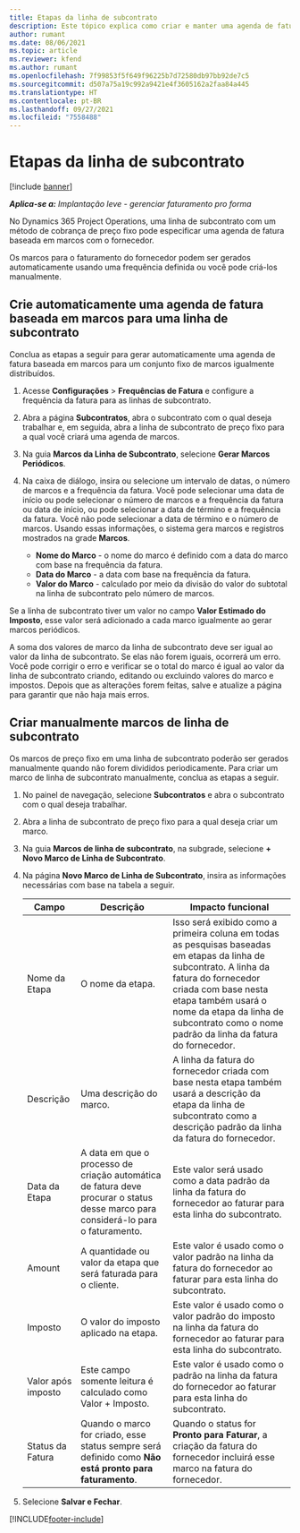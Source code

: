 ```yaml
---
title: Etapas da linha de subcontrato
description: Este tópico explica como criar e manter uma agenda de faturamento com base em marcos para um subcontrato com um fornecedor.
author: rumant
ms.date: 08/06/2021
ms.topic: article
ms.reviewer: kfend
ms.author: rumant
ms.openlocfilehash: 7f99853f5f649f96225b7d72580db97bb92de7c5
ms.sourcegitcommit: d507a75a19c992a9421e4f3605162a2faa84a445
ms.translationtype: HT
ms.contentlocale: pt-BR
ms.lasthandoff: 09/27/2021
ms.locfileid: "7558488"
---
```

# <a name="subcontract-line-milestones"></a>Etapas da linha de subcontrato

[!include [banner](../../includes/dataverse-preview.md)]

_**Aplica-se a:** Implantação leve - gerenciar faturamento pro forma_

No Dynamics 365 Project Operations, uma linha de subcontrato com um método de cobrança de preço fixo pode especificar uma agenda de fatura baseada em marcos com o fornecedor.

Os marcos para o faturamento do fornecedor podem ser gerados automaticamente usando uma frequência definida ou você pode criá-los manualmente.

## <a name="automatically-create-a-milestone-based-invoice-schedule-for-a-subcontract-line"></a>Crie automaticamente uma agenda de fatura baseada em marcos para uma linha de subcontrato

Conclua as etapas a seguir para gerar automaticamente uma agenda de fatura baseada em marcos para um conjunto fixo de marcos igualmente distribuídos.

1. Acesse **Configurações** > **Frequências de Fatura** e configure a frequência da fatura para as linhas de subcontrato.
2. Abra a página **Subcontratos**, abra o subcontrato com o qual deseja trabalhar e, em seguida, abra a linha de subcontrato de preço fixo para a qual você criará uma agenda de marcos.
3. Na guia **Marcos da Linha de Subcontrato**, selecione **Gerar Marcos Periódicos**.
4. Na caixa de diálogo, insira ou selecione um intervalo de datas, o número de marcos e a frequência da fatura. Você pode selecionar uma data de início ou pode selecionar o número de marcos e a frequência da fatura ou data de início, ou pode selecionar a data de término e a frequência da fatura. Você não pode selecionar a data de término e o número de marcos.
Usando essas informações, o sistema gera marcos e registros mostrados na grade **Marcos**.

   - **Nome do Marco** - o nome do marco é definido com a data do marco com base na frequência da fatura.
   - **Data do Marco** - a data com base na frequência da fatura.
   - **Valor do Marco** - calculado por meio da divisão do valor do subtotal na linha de subcontrato pelo número de marcos.

Se a linha de subcontrato tiver um valor no campo **Valor Estimado do Imposto**, esse valor será adicionado a cada marco igualmente ao gerar marcos periódicos.

A soma dos valores de marco da linha de subcontrato deve ser igual ao valor da linha de subcontrato. Se elas não forem iguais, ocorrerá um erro. Você pode corrigir o erro e verificar se o total do marco é igual ao valor da linha de subcontrato criando, editando ou excluindo valores do marco e impostos. Depois que as alterações forem feitas, salve e atualize a página para garantir que não haja mais erros.

## <a name="manually-create-subcontract-line-milestones"></a>Criar manualmente marcos de linha de subcontrato

Os marcos de preço fixo em uma linha de subcontrato poderão ser gerados manualmente quando não forem divididos periodicamente. Para criar um marco de linha de subcontrato manualmente, conclua as etapas a seguir.

1. No painel de navegação, selecione **Subcontratos** e abra o subcontrato com o qual deseja trabalhar.
2. Abra a linha de subcontrato de preço fixo para a qual deseja criar um marco.
3. Na guia **Marcos de linha de subcontrato**, na subgrade, selecione **+ Novo Marco de Linha de Subcontrato**.
4. Na página **Novo Marco de Linha de Subcontrato**, insira as informações necessárias com base na tabela a seguir.

    | Campo | Descrição |Impacto funcional|
    | --- | --- |----------------------|
    | Nome da Etapa | O nome da etapa. |Isso será exibido como a primeira coluna em todas as pesquisas baseadas em etapas da linha de subcontrato. A linha da fatura do fornecedor criada com base nesta etapa também usará o nome da etapa da linha de subcontrato como o nome padrão da linha da fatura do fornecedor.|
    | Descrição | Uma descrição do marco. |A linha da fatura do fornecedor criada com base nesta etapa também usará a descrição da etapa da linha de subcontrato como a descrição padrão da linha da fatura do fornecedor.|
    | Data da Etapa | A data em que o processo de criação automática de fatura deve procurar o status desse marco para considerá-lo para o faturamento.| Este valor será usado como a data padrão da linha da fatura do fornecedor ao faturar para esta linha do subcontrato. |
    | Amount | A quantidade ou valor da etapa que será faturada para o cliente. |Este valor é usado como o valor padrão na linha da fatura do fornecedor ao faturar para esta linha do subcontrato. |
    | Imposto | O valor do imposto aplicado na etapa.| Este valor é usado como o valor padrão do imposto na linha da fatura do fornecedor ao faturar para esta linha do subcontrato. |
    | Valor após imposto | Este campo somente leitura é calculado como Valor + Imposto.|Este valor é usado como o padrão na linha da fatura do fornecedor ao faturar para esta linha do subcontrato. |
    | Status da Fatura | Quando o marco for criado, esse status sempre será definido como **Não está pronto para faturamento**.|  Quando o status for **Pronto para Faturar**, a criação da fatura do fornecedor incluirá esse marco na fatura do fornecedor. |

5. Selecione **Salvar e Fechar**.


[!INCLUDE[footer-include](../../includes/footer-banner.md)]
